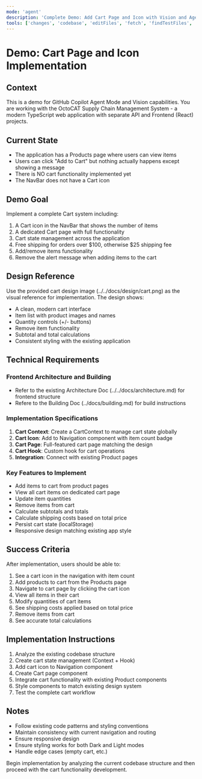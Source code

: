 ```yaml
---
mode: 'agent'
description: 'Complete Demo: Add Cart Page and Icon with Vision and Agent Mode'
tools: ['changes', 'codebase', 'editFiles', 'fetch', 'findTestFiles', 'githubRepo', 'openSimpleBrowser', 'problems', 'runCommands', 'runTasks', 'search', 'terminalLastCommand', 'testFailure', 'usages', 'playwright', 'github-remote']
---
```


# Demo: Cart Page and Icon Implementation

## Context
This is a demo for GitHub Copilot Agent Mode and Vision capabilities. You are working with the OctoCAT Supply Chain Management System - a modern TypeScript web application with separate API and Frontend (React) projects.

## Current State
- The application has a Products page where users can view items
- Users can click "Add to Cart" but nothing actually happens except showing a message
- There is NO cart functionality implemented yet
- The NavBar does not have a Cart icon

## Demo Goal
Implement a complete Cart system including:
1. A Cart icon in the NavBar that shows the number of items
2. A dedicated Cart page with full functionality
3. Cart state management across the application
4. Free shipping for orders over $100, otherwise $25 shipping fee
5. Add/remove items functionality
6. Remove the alert message when adding items to the cart

## Design Reference
Use the provided cart design image (../../docs/design/cart.png) as the visual reference for implementation. The design shows:
- A clean, modern cart interface
- Item list with product images and names
- Quantity controls (+/- buttons)
- Remove item functionality
- Subtotal and total calculations
- Consistent styling with the existing application

## Technical Requirements

### Frontend Architecture and Building
- Refer to the existing Architecture Doc (../../docs/architecture.md) for frontend structure
- Refere to the Building Doc (../docs/building.md) for build instructions

### Implementation Specifications
1. **Cart Context**: Create a CartContext to manage cart state globally
2. **Cart Icon**: Add to Navigation component with item count badge
3. **Cart Page**: Full-featured cart page matching the design
4. **Cart Hook**: Custom hook for cart operations
5. **Integration**: Connect with existing Product pages

### Key Features to Implement
- Add items to cart from product pages
- View all cart items on dedicated cart page
- Update item quantities
- Remove items from cart
- Calculate subtotals and totals
- Calculate shipping costs based on total price
- Persist cart state (localStorage)
- Responsive design matching existing app style

## Success Criteria
After implementation, users should be able to:
1. See a cart icon in the navigation with item count
2. Add products to cart from the Products page
3. Navigate to cart page by clicking the cart icon
4. View all items in their cart
5. Modify quantities of cart items
6. See shipping costs applied based on total price
7. Remove items from cart
8. See accurate total calculations

## Implementation Instructions
1. Analyze the existing codebase structure
2. Create cart state management (Context + Hook)
3. Add cart icon to Navigation component
4. Create Cart page component
5. Integrate cart functionality with existing Product components
6. Style components to match existing design system
7. Test the complete cart workflow

## Notes
- Follow existing code patterns and styling conventions
- Maintain consistency with current navigation and routing
- Ensure responsive design
- Ensure styling works for both Dark and Light modes
- Handle edge cases (empty cart, etc.)

Begin implementation by analyzing the current codebase structure and then proceed with the cart functionality development.